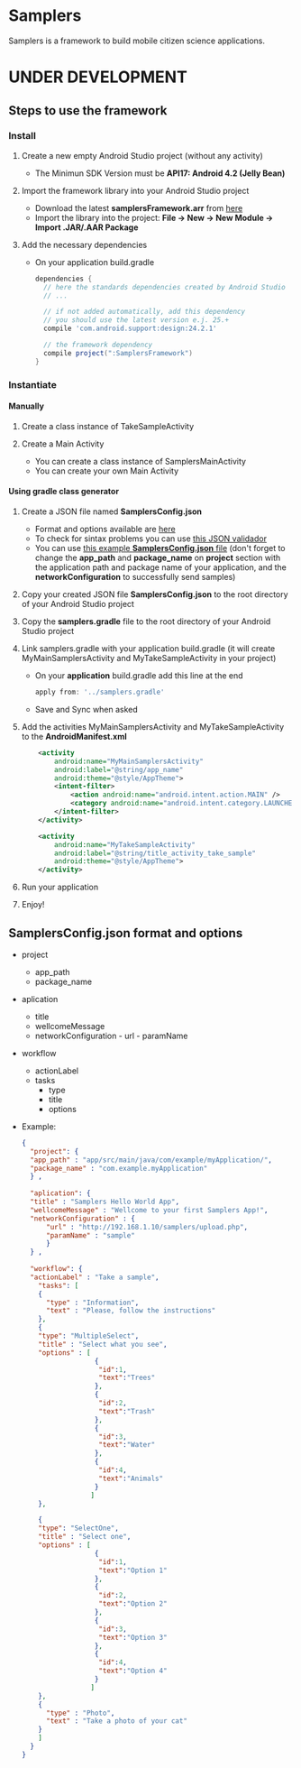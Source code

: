 # Samplers
Samplers is a framework to build mobile citizen science applications.

# UNDER DEVELOPMENT

## Steps to use the framework

### Install

1. Create a new empty Android Studio project (without any activity)
    - The Minimun SDK Version must be **API17: Android 4.2 (Jelly Bean)** 

2. Import the framework library into your Android Studio project
    - Download the latest **samplersFramework.arr** from [here](https://github.com/cientopolis/samplers/releases/download/v0.1/samplersFramework.aar)
    - Import the library into the project: **File -> New -> New Module -> Import .JAR/.AAR Package**

3. Add the necessary dependencies
    - On your application build.gradle
      ```gradle
      dependencies {
        // here the standards dependencies created by Android Studio
        // ...

        // if not added automatically, add this dependency 
        // you should use the latest version e.j. 25.+
        compile 'com.android.support:design:24.2.1' 

        // the framework dependency
        compile project(":SamplersFramework")
      }
      ```

### Instantiate

#### Manually
1. Create a class instance of TakeSampleActivity

2. Create a Main Activity
    - You can create a class instance of SamplersMainActivity
    - You can create your own Main Activity

#### Using gradle class generator
1. Create a JSON file named **SamplersConfig.json**
    - Format and options available are [here](#samplersconfigjson-format-and-options)
    - To check for sintax problems you can use [this JSON validador](https://jsonformatter.curiousconcept.com/)
    - You can use [this example **SamplersConfig.json** file](https://github.com/cientopolis/samplers/blob/master/SamplersConfig.json) (don't forget to change the **app_path** and **package_name** on **project** section with the application path and package name of your application, and the **networkConfiguration** to successfully send samples)
  
2. Copy your created JSON file **SamplersConfig.json** to the root directory of your Android Studio project

3. Copy the **samplers.gradle** file to the root directory of your Android Studio project

4. Link samplers.gradle with your application build.gradle (it will create MyMainSamplersActivity and MyTakeSampleActivity in your project)
    - On your **application** build.gradle add this line at the end
        ```gradle
        apply from: '../samplers.gradle'
        ```
    - Save and Sync when asked
    
5. Add the activities MyMainSamplersActivity and MyTakeSampleActivity to the **AndroidManifest.xml** 
    ```xml
        <activity
            android:name="MyMainSamplersActivity"
            android:label="@string/app_name"
            android:theme="@style/AppTheme">
            <intent-filter>
                <action android:name="android.intent.action.MAIN" />
                <category android:name="android.intent.category.LAUNCHER" />
            </intent-filter>
        </activity>

        <activity
            android:name="MyTakeSampleActivity"
            android:label="@string/title_activity_take_sample"
            android:theme="@style/AppTheme">            
        </activity>    
    ```
6. Run your application

7. Enjoy!

## SamplersConfig.json format and options
- project
  - app_path
  - package_name
  
- aplication
  - title
  - wellcomeMessage
  - networkConfiguration
        - url
        - paramName
  
- workflow
  - actionLabel
  - tasks
      - type
      - title
      - options
      
  
- Example:
  ```json
  {
    "project": {
    "app_path" : "app/src/main/java/com/example/myApplication/",
    "package_name" : "com.example.myApplication"
    } ,
    
    "aplication": {
    "title" : "Samplers Hello World App",
    "wellcomeMessage" : "Wellcome to your first Samplers App!",
    "networkConfiguration" : {
        "url" : "http://192.168.1.10/samplers/upload.php",
        "paramName" : "sample"
        }
    } ,
    
    "workflow": {
    "actionLabel" : "Take a sample",
      "tasks": [
      {
        "type" : "Information",
        "text" : "Please, follow the instructions"
      },
      {
      "type": "MultipleSelect",
      "title" : "Select what you see",
      "options" : [
                    {
                     "id":1, 
                     "text":"Trees"
                    },
                    {
                     "id":2, 
                     "text":"Trash"
                    },
                    {
                     "id":3, 
                     "text":"Water"
                    },
                    {
                     "id":4, 
                     "text":"Animals"
                    }
                   ]
      },

      {
      "type": "SelectOne",
      "title" : "Select one",
      "options" : [
                    {
                     "id":1, 
                     "text":"Option 1"
                    },
                    {
                     "id":2, 
                     "text":"Option 2"
                    },
                    {
                     "id":3, 
                     "text":"Option 3"
                    },
                    {
                     "id":4, 
                     "text":"Option 4"
                    }
                   ]      
      },
      {
        "type" : "Photo",
        "text" : "Take a photo of your cat"
      }
      ]
    }
  }
  ```
